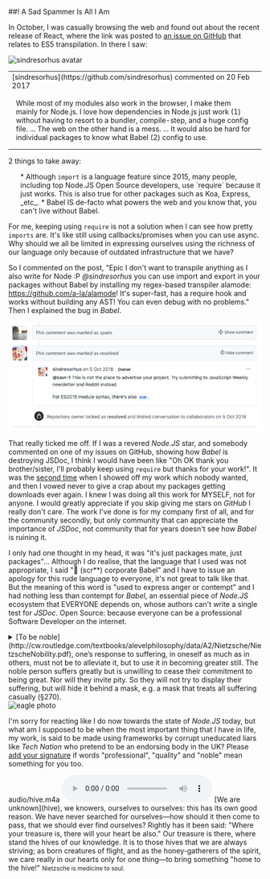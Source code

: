 ##! A Sad Spammer Is All I Am

In October, I was casually browsing the web and found out about the recent release of React, where the link was posted to [an issue on GitHub](https://github.com/sindresorhus/ama/issues/446) that relates to ES5 transpilation. In there I saw:

<row mb-3 class="markdown-body">
  <col sm-1>
    <img alt="sindresorhus avatar" img-fluid src="https://avatars1.githubusercontent.com/u/170270?s=88&v=4" />
  </col>
  <col border-radius="3px" padding-right="0" padding-left="0" margin-right="15px" border="1px solid #e1e4e8!important">
    <table>
      <tr>
        <td class="timeline-comment-header">
        [sindresorhus](https://github.com/sindresorhus) commented on 20 Feb 2017
        </td>
      </tr>
      <tr><td style="padding: 15px;">
      While most of my modules also work in the browser, I make them mainly for Node.js. I love how dependencies in Node.js just work (1) without having to resort to a bundler, compile-step, and a huge config file. ... The web on the other hand is a mess.  ... It would also be hard for individual packages to know what Babel (2) config to use.
      </td></tr>
    </table>
  </col>
</row>

2 things to take away:

<ul>
  * Although <code>import</code> is a language feature since 2015, many people, including top Node.JS Open Source developers, use `require` because it just works. This is also true for other packages such as Koa, Express, _etc_.
  * Babel IS de-facto what powers the web and you know that, you can't live without Babel.
</ul>

For me, keeping using `require` is not a solution when I can see how pretty <code>imports</code> are. It's like still using callbacks/promises when you can use async. Why should we all be limited in expressing ourselves using the richness of our language only because of outdated infrastructure that we have?

<!-- I knew who Sindre was because I saw how much donations he collects, but I didn't have good opinion of him exactly because of those donations. Not that I was jealous of money, I just have an issue with professionalism and whereas I don't doubt Sindre's talent or ability, it's the herd of developers that don't create anything themselves and only consume packages, donating to the Open Source "stars" because of a cult of personality. Again, controversial thinking, but I have the right to express myself. If you take into the account the fact that when I applied for Tech Nation Visa, and gave them an example of how I created a testing framework, and they called it, a "tool made using frameworks which is not used by anyone" you might be able to excuse me. I knew that if Sindre applied for the visa, he would immediately get it just because of how well he's known in the community. That's not how things should be? -->

<!-- For a second I thought I'm wrong about Mr Sorhus, maybe that he's actually really cool and chilled guy.  -->
So I commented on the post, "Epic I don't want to transpile anything as I also write for Node :P *@sindresorhus* you can use import and export in your packages without Babel by installing my regex-based transpiler alamode: https://github.com/a-la/alamode! It's super-fast, has a require hook and works without building any AST! You can even debug with no problems." Then I explained the bug in _Babel_.

<p>
  <img alt="my comment marked as spam on github" src="./img/spam1.png" img-fluid />
</p>

That really ticked me off. If I was a revered _Node.JS_ star, and somebody commented on one of my issues on GitHub, showing how _Babel_ is destroying JSDoc, I think I would have been like "Oh OK thank you brother/sister, I'll probably keep using <code>require</code> but thanks for your work!". It was the [second time](https://github.com/mafintosh/csv-parser/pull/91) when I showed off my work which nobody wanted, and then I vowed never to give a crap about my packages getting downloads ever again. I knew I was doing all this work for MYSELF, not for anyone. I would greatly appreciate if you skip giving me stars on _GitHub_ I really don't care. The work I've done is for my company first of all, and for the community secondly, but only community that can appreciate the importance of _JSDoc_, not community that for years doesn't see how _Babel_ is ruining it.

I only had one thought in my head, it was "it's just packages mate, just packages"... Although I do realise, that the language that I used was not appropriate, I said "🔩 (scr**) corporate Babel" and I have to issue an apology for this rude language to everyone, it's not great to talk like that. But the meaning of this word is "used to express anger or contempt" and I had nothing less than contempt for _Babel_, an essential piece of _Node.JS_ ecosystem that EVERYONE depends on, whose authors can't write a single test for _JSDoc_. Open Source: because everyone can be a professional Software Developer on the internet.
<!-- This is what I mean when I say I cherish quality and professionalism,  -->

<row color="#332725" background="#dfe7ef" border-radius="5px" margin="0" overflow="hidden" mb-3>
  <col md-7 p-3 class="order-2 order-md-1" d-flex align-self-center>
    <block-quote class="Quote" mb-0>
      <details><summary>[To be noble](http://cw.routledge.com/textbooks/alevelphilosophy/data/A2/Nietzsche/NietzscheNobility.pdf), one’s response to suffering, in oneself as much as in others, must not be to alleviate it, but to use it in becoming greater still. The noble person suffers greatly but is unwilling to cease their commitment to being great. Nor will they invite pity. So they will not try to display their suffering, but will hide it behind a mask, e.g. a mask that treats all suffering casually (§270).</summary>
      The terrible suffering of the higher person, and the herd morality that encourages the alleviation of suffering, means they often come to ruin (§269). They need to forget what they know about life and themselves, their contempt and revulsion; and so they become seduced by flattery and lose their nobility to become someone ‘great’, revered by the herd.</details>
    </block-quote>
  </col>
  <col md-5 class="order-1 order-md-2" padding-left=".1px" padding-right="0" d-flex flex-column>
    <img alt="eagle photo" responsive webp="photo" src="img/one-year/alamode/eagle.jpg" class="img-fluid mt-auto" />
  </col>
</row>

<!-- Nobility or strive for it means a lot to me, but it's not measured in money at all. I might not have the visa, I might have no money on my account and in a year I might have only bought 1 piece of clothes which is track suite bottoms that I wear almost every day, what I do have is my commitment to quality software, own _Node.JS_ stack and independence. I don't need to be told how to think or how to do things. I never needed any _Tech Nation_ experts to comment on my work, I know that I am the best expert out of all of them put together. So  -->

I'm sorry for reacting like I do now towards the state of _Node.JS_ today, but what am I supposed to be when the most important thing that I have in life, my work, is said to be made using frameworks by corrupt uneducated liars like _Tech Nation_ who pretend to be an endorsing body in the UK? Please [add your signature](https://art-deco.github.io/open-source/) if words "professional", "quality" and "noble" mean something for you too.

<block-quote>
  <add-file>audio/hive.m4a</add-file>
  <audio src="audio/hive.m4a" controls>
    Your browser does not support the audio tag.
  </audio>
  [We are unknown](hive), we knowers, ourselves to ourselves: this has its own good reason. We have never searched for ourselves—how should it then come to pass, that we should ever find ourselves? Rightly has it been said: "Where your treasure is, there will your heart be also." Our treasure is there, where stand the hives of our knowledge. It is to those hives that we are always striving; as born creatures of flight, and as the honey-gatherers of the spirit, we care really in our hearts only for one thing—to bring something "home to the hive!" <small>Nietzsche is medicine to soul.</small>
</block-quote>

<!-- <p>When I was 13 and started to learn _ActionScript_, I used to hang out on a forum with other developers, so I know what a community means. Now I don't belong to any community and don't hang out anywhere, it's not a subject at uni like "Being Part Of Developer Community" and due to experiences in life, coding was my means of dealing with stuff, and I don't think it's wrong to dedicate my time to programming instead of hanging out on Twitter or anywhere else doing and thinking the same things everyone else does. When Tech Nation tell me that I have no community profile which wasn't my criteria, and ignore my programming work, it's the biggest insult to a creative person they can make. I love Nietzsche and when his audiobooks come up in my iPod, all the pain is soothed. </p> -->

<section-break />